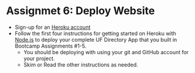 # Assignmet 6: Deploy Website

- Sign-up for an [Heroku account](https://signup.heroku.com/)
- Follow the first four instructions for getting started on Heroku with [Node.js](https://devcenter.heroku.com/articles/getting-started-with-nodejs#deploy-the-app) to deploy your complete UF Directory App that you built in Bootcamp Assignments #1-5.
    + You should be deploying with using your git and GitHub account for your project. 
    + Skim or Read the other instructions as needed. 